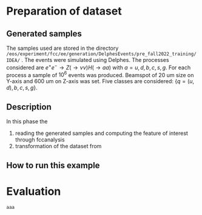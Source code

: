 # Preparation of dataset
## Generated samples
The samples used are stored in the directory `/eos/experiment/fcc/ee/generation/DelphesEvents/pre_fall2022_training/IDEA/` .
The events were simulated using Delphes. 
The processes considered are $e^+ e^- \to Z(\to \nu \nu) H(\to aa)$ with $a = u,d,b,c,s,g$.
For each process a sample of $10^6$ events was produced.
Beamspot of 20 um size on Y-axis and 600 um on Z-axis was set.
Five classes are considered: $\{ q = (u,d), b, c, s, g\}$.

## Description
In this phase the
1. reading the generated samples and computing the feature of interest through fccanalysis
2. transformation of the dataset from

## How to run this example

# Evaluation

``` aaa ``` 
